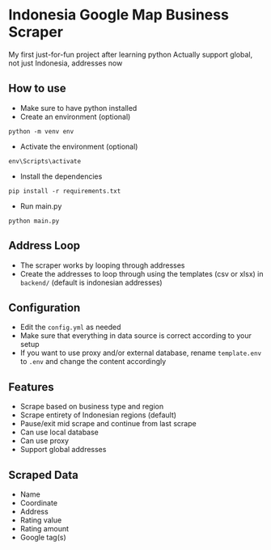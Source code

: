# Indonesia Google Map Business Scraper
My first just-for-fun project after learning python
Actually support global, not just Indonesia, addresses now

## How to use
- Make sure to have python installed
- Create an environment (optional)
```
python -m venv env
```
- Activate the environment  (optional)
```
env\Scripts\activate
```
- Install the dependencies
```
pip install -r requirements.txt
```
- Run main.py
```
python main.py
```

## Address Loop
- The scraper works by looping through addresses
- Create the addresses to loop through using the templates (csv or xlsx) in `backend/` (default is indonesian addresses)

## Configuration
- Edit the `config.yml` as needed
- Make sure that everything in data source is correct according to your setup
- If you want to use proxy and/or external database, rename `template.env` to `.env` and change the content accordingly

## Features
- Scrape based on business type and region
- Scrape entirety of Indonesian regions (default)
- Pause/exit mid scrape and continue from last scrape
- Can use local database
- Can use proxy
- Support global addresses

## Scraped Data
- Name
- Coordinate
- Address
- Rating value
- Rating amount
- Google tag(s)